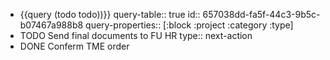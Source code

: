 - {{query (todo todo))}}
  query-table:: true
  id:: 657038dd-fa5f-44c3-9b5c-b07467a988b8
  query-properties:: [:block :project :category :type]
- TODO Send final documents to FU HR
  type:: next-action
- DONE Conferm TME order